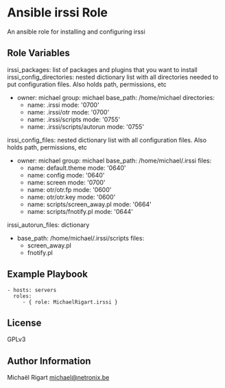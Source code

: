 Ansible irssi Role
==================

An ansible role for installing and configuring irssi

Role Variables
--------------

irssi_packages: list of packages and plugins that you want to install
irssi_config_directories: nested dictionary list with all directories needed to put configuration files. Also holds path,
permissions, etc

  - owner: michael
    group: michael
    base_path: /home/michael
    directories:
      - name: .irssi
        mode: '0700'
      - name: .irssi/otr
        mode: '0700'
      - name: .irssi/scripts
        mode: '0755'
      - name: .irssi/scripts/autorun
        mode: '0755'

irssi_config_files: nested dictionary list with all configuration files. Also holds path, permissions, etc

  - owner: michael
    group: michael
    base_path: /home/michael/.irssi
    files:
      - name: default.theme
        mode: '0640'
      - name: config
        mode: '0640'
      - name: screen
        mode: '0700'
      - name: otr/otr.fp
        mode: '0600'
      - name: otr/otr.key
        mode: '0600'
      - name: scripts/screen_away.pl
        mode: '0664'
      - name: scripts/fnotify.pl
        mode: '0644'

irssi_autorun_files: dictionary

  - base_path: /home/michael/.irssi/scripts
    files:
      - screen_away.pl
      - fnotify.pl

Example Playbook
-------------------------

    - hosts: servers
      roles:
         - { role: MichaelRigart.irssi }

License
-------

GPLv3

Author Information
------------------

Michaël Rigart <michael@netronix.be>